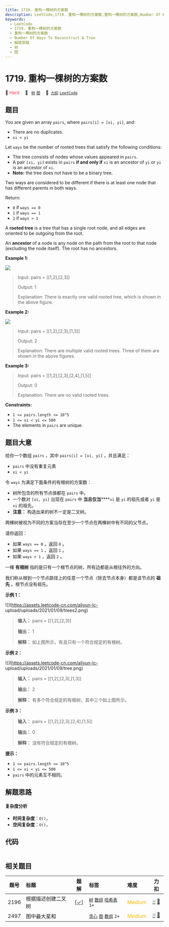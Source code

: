 ```yaml
---
title: 1719. 重构一棵树的方案数
description: LeetCode,1719. 重构一棵树的方案数,重构一棵树的方案数,Number Of Ways To Reconstruct A Tree,解题思路,树,图
keywords:
  - LeetCode
  - 1719. 重构一棵树的方案数
  - 重构一棵树的方案数
  - Number Of Ways To Reconstruct A Tree
  - 解题思路
  - 树
  - 图
---
```


# 1719. 重构一棵树的方案数

🔴 <font color=#ff334b>Hard</font>&emsp; 🔖&ensp; [`树`](/tag/tree.md) [`图`](/tag/graph.md)&emsp; 🔗&ensp;[`力扣`](https://leetcode.cn/problems/number-of-ways-to-reconstruct-a-tree) [`LeetCode`](https://leetcode.com/problems/number-of-ways-to-reconstruct-a-tree)

## 题目

You are given an array `pairs`, where `pairs[i] = [xi, yi]`, and:

  * There are no duplicates.
  * `xi < yi`

Let `ways` be the number of rooted trees that satisfy the following
conditions:

  * The tree consists of nodes whose values appeared in `pairs`.
  * A pair `[xi, yi]` exists in `pairs` **if and only if** `xi` is an ancestor of `yi` or `yi` is an ancestor of `xi`.
  * **Note:** the tree does not have to be a binary tree.

Two ways are considered to be different if there is at least one node that has
different parents in both ways.

Return:

  * `0` if `ways == 0`
  * `1` if `ways == 1`
  * `2` if `ways > 1`

A **rooted tree** is a tree that has a single root node, and all edges are
oriented to be outgoing from the root.

An **ancestor** of a node is any node on the path from the root to that node
(excluding the node itself). The root has no ancestors.



**Example 1:**

![](https://assets.leetcode.com/uploads/2020/12/03/trees2.png)

> Input: pairs = [[1,2],[2,3]]
> 
> Output: 1
> 
> Explanation: There is exactly one valid rooted tree, which is shown in the above figure.

**Example 2:**

![](https://assets.leetcode.com/uploads/2020/12/03/tree.png)

> Input: pairs = [[1,2],[2,3],[1,3]]
> 
> Output: 2
> 
> Explanation: There are multiple valid rooted trees. Three of them are shown in the above figures.

**Example 3:**

> Input: pairs = [[1,2],[2,3],[2,4],[1,5]]
> 
> Output: 0
> 
> Explanation: There are no valid rooted trees.



**Constraints:**

  * `1 <= pairs.length <= 10^5`
  * `1 <= xi < yi <= 500`
  * The elements in `pairs` are unique.


## 题目大意

给你一个数组 `pairs` ，其中 `pairs[i] = [xi, yi]` ，并且满足：

  * `pairs` 中没有重复元素
  * `xi < yi`

令 `ways` 为满足下面条件的有根树的方案数：

  * 树所包含的所有节点值都在 `pairs` 中。
  * 一个数对 `[xi, yi]` 出现在 `pairs` 中 **当且仅当******`xi` 是 `yi` 的祖先或者 `yi` 是 `xi` 的祖先。
  * **注意：** 构造出来的树不一定是二叉树。

两棵树被视为不同的方案当存在至少一个节点在两棵树中有不同的父节点。

请你返回：

  * 如果 `ways == 0` ，返回 `0` 。
  * 如果 `ways == 1` ，返回 `1` 。
  * 如果 `ways > 1` ，返回 `2` 。

一棵 **有根树** 指的是只有一个根节点的树，所有边都是从根往外的方向。

我们称从根到一个节点路径上的任意一个节点（除去节点本身）都是该节点的 **祖先** 。根节点没有祖先。

**示例 1：**

![](https://assets.leetcode-cn.com/aliyun-lc-
upload/uploads/2021/01/09/trees2.png)

> 
> 
> 
> 
> 
> **输入：** pairs = [[1,2],[2,3]]
> 
> **输出：** 1
> 
> **解释：** 如上图所示，有且只有一个符合规定的有根树。
> 
> 

**示例 2：**

![](https://assets.leetcode-cn.com/aliyun-lc-
upload/uploads/2021/01/09/tree.png)

> 
> 
> 
> 
> 
> **输入：** pairs = [[1,2],[2,3],[1,3]]
> 
> **输出：** 2
> 
> **解释：** 有多个符合规定的有根树，其中三个如上图所示。
> 
> 

**示例 3：**

> 
> 
> 
> 
> 
> **输入：** pairs = [[1,2],[2,3],[2,4],[1,5]]
> 
> **输出：** 0
> 
> **解释：** 没有符合规定的有根树。

**提示：**

  * `1 <= pairs.length <= 10^5`
  * `1 <= xi < yi <= 500`
  * `pairs` 中的元素互不相同。


## 解题思路

#### 复杂度分析

- **时间复杂度**：`O()`，
- **空间复杂度**：`O()`，

## 代码

```javascript

```

## 相关题目

<!-- prettier-ignore -->
| 题号 | 标题 | 题解 | 标签 | 难度 | 力扣 |
| :------: | :------ | :------: | :------ | :------ | :------: |
| 2196 | 根据描述创建二叉树 | [[✓]](/problem/2196.md) |  [`树`](/tag/tree.md) [`数组`](/tag/array.md) [`哈希表`](/tag/hash-table.md) `1+` | <font color=#ffb800>Medium</font> | [🀄️](https://leetcode.cn/problems/create-binary-tree-from-descriptions) [🔗](https://leetcode.com/problems/create-binary-tree-from-descriptions) |
| 2497 | 图中最大星和 |  |  [`贪心`](/tag/greedy.md) [`图`](/tag/graph.md) [`数组`](/tag/array.md) `2+` | <font color=#ffb800>Medium</font> | [🀄️](https://leetcode.cn/problems/maximum-star-sum-of-a-graph) [🔗](https://leetcode.com/problems/maximum-star-sum-of-a-graph) |